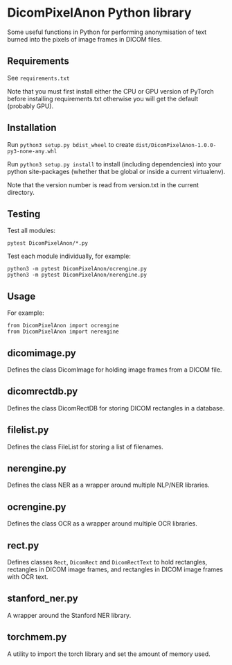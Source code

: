 # DicomPixelAnon Python library

Some useful functions in Python for performing anonymisation of text burned into the pixels of image frames in DICOM files.

## Requirements

See `requirements.txt`

Note that you must first install either the CPU or GPU version of PyTorch
before installing requirements.txt otherwise you will get the default
(probably GPU).

## Installation

Run `python3 setup.py bdist_wheel` to create `dist/DicomPixelAnon-1.0.0-py3-none-any.whl`

Run `python3 setup.py install` to install (including dependencies) into your python site-packages
(whether that be global or inside a current virtualenv).

Note that the version number is read from version.txt in the current directory.

## Testing

Test all modules:

```
pytest DicomPixelAnon/*.py
```

Test each module individually, for example:
```
python3 -m pytest DicomPixelAnon/ocrengine.py
python3 -m pytest DicomPixelAnon/nerengine.py
```

## Usage

For example:

```
from DicomPixelAnon import ocrengine
from DicomPixelAnon import nerengine
```

## dicomimage.py

Defines the class DicomImage for holding image frames from a DICOM file.

## dicomrectdb.py

Defines the class DicomRectDB for storing DICOM rectangles in a database.

## filelist.py

Defines the class FileList for storing a list of filenames.

## nerengine.py

Defines the class NER as a wrapper around multiple NLP/NER libraries.

## ocrengine.py

Defines the class OCR as a wrapper around multiple OCR libraries.

## rect.py

Defines classes `Rect`, `DicomRect` and `DicomRectText`
to hold rectangles, rectangles in DICOM image frames, and
rectangles in DICOM image frames with OCR text.

## stanford_ner.py

A wrapper around the Stanford NER library.

## torchmem.py

A utility to import the torch library and set the amount of memory used.


